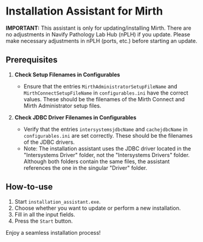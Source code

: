 # Installation Assistant for Mirth

**IMPORTANT:** This assistant is only for updating/installing Mirth. There are no adjustments in Navify Pathology Lab Hub (nPLH) if you update. Please make necessary adjustments in nPLH (ports, etc.) before starting an update.

## Prerequisites

1. **Check Setup Filenames in Configurables**
   - Ensure that the entries `MirthAdministratorSetupFileName` and `MirthConnectSetupFileName` in `configurables.ini` have the correct values. These should be the filenames of the Mirth Connect and Mirth Administrator setup files.

2. **Check JDBC Driver Filenames in Configurables**
   - Verify that the entries `intersystemsjdbcName` and `cachejdbcName` in `configurables.ini` are set correctly. These should be the filenames of the JDBC drivers.
   - Note: The installation assistant uses the JDBC driver located in the "Intersystems Driver" folder, not the "Intersystems Drivers" folder. Although both folders contain the same files, the assistant references the one in the singular "Driver" folder.

## How-to-use

1. Start `installation_assistant.exe`.
2. Choose whether you want to update or perform a new installation.
3. Fill in all the input fields.
4. Press the `Start` button.

Enjoy a seamless installation process!
